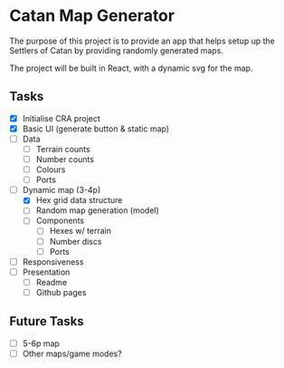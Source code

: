 # Catan Map Generator

The purpose of this project is to provide an app that helps setup up the Settlers of Catan by providing randomly generated maps.

The project will be built in React, with a dynamic svg for the map.


## Tasks
- [x] Initialise CRA project
- [x] Basic UI (generate button & static map)
- [ ] Data
    - [ ] Terrain counts
    - [ ] Number counts
    - [ ] Colours
    - [ ] Ports
- [ ] Dynamic map (3-4p)
    - [x] Hex grid data structure
    - [ ] Random map generation (model)
    - [ ] Components
        - [ ] Hexes w/ terrain
        - [ ] Number discs
        - [ ] Ports
- [ ] Responsiveness
- [ ] Presentation
    - [ ] Readme
    - [ ] Github pages

## Future Tasks
- [ ] 5-6p map
- [ ] Other maps/game modes?